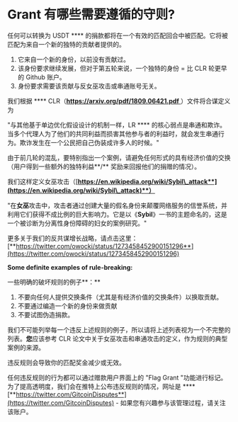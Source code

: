 # Grant 有哪些需要遵循的守则?

任何可以转换为 USDT **** 的捐款都将在一个有效的匹配回合中被匹配。它将被匹配为来自一个新的独特的贡献者提供的。

1. 它来自一个新的身份，以前没有贡献过。
2. 该身份要求继续发展，但对于第五轮来说，一个独特的身份 = 比 CLR 轮更早的 Github 账户。
3. 身份要求需要该贡献与反女巫攻击或串通账号无关。

我们根据 **** CLR（[**https://arxiv.org/pdf/1809.06421.pdf** ](https://arxiv.org/pdf/1809.06421.pdf)）文件将合谋定义为

"与其他基于单边优化假设设计的机制一样，LR **** 的核心弱点是串通和欺诈。当多个代理人为了他们的共同利益而损害其他参与者的利益时，就会发生串通行为。欺诈发生在一个公民把自己伪装成许多人的时候。"

由于前几轮的混乱，要特别指出一个案例，请避免任何形式的具有经济价值的交换（用户得到一些额外的独特利益**/** 奖励来回报他们的捐赠的情况）。

我们这样定义女巫攻击（[**https://en.wikipedia.org/wiki/Sybil\_attack**](https://en.wikipedia.org/wiki/Sybil\_attack)**）**

"在**女巫**攻击中，攻击者通过创建大量的假名身份来颠覆网络服务的信誉系统，并利用它们获得不成比例的巨大影响力。它是以《**Sybil**》一书的主题命名的，这是一个被诊断为分离性身份障碍的妇女的案例研究。"

更多关于我们的反共谋增长战略，请点击这里：[**https://twitter.com/owocki/status/1273458452900151296**](https://twitter.com/owocki/status/1273458452900151296)

**Some definite examples of rule-breaking:**

一些明确的破坏规则的例子**：**

1. 不要向任何人提供交换条件（尤其是有经济价值的交换条件）以换取贡献。
2. 不要通过编造一个新的身份来做贡献
3. 不要试图伪造捐款。

我们不可能列举每一个违反上述规则的例子，所以请将上述列表视为一个不完整的列表。**您**应该参考 CLR 论文中关于女巫攻击和串通攻击的定义，作为规则的典型案例的来源。

违反规则会导致你的匹配奖金减少或无效。

任何违反规则的行为都可以通过赠款用户界面上的 "Flag Grant "功能进行标记。为了提高透明度，我们会在推特上公布违反规则的情况，网址是 **** [**https://twitter.com/GitcoinDisputes**](https://twitter.com/GitcoinDisputes) - 如果您有兴趣参与该管理过程，请关注该账户。
